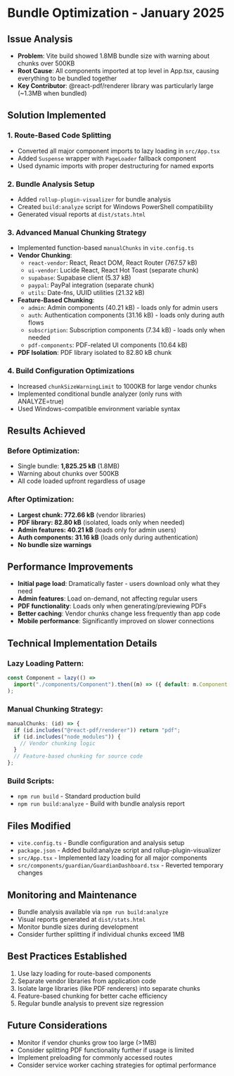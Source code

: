 # Bundle Optimization - January 2025

## Issue Analysis

- **Problem**: Vite build showed 1.8MB bundle size with warning about chunks over 500KB
- **Root Cause**: All components imported at top level in App.tsx, causing everything to be bundled together
- **Key Contributor**: @react-pdf/renderer library was particularly large (~1.3MB when bundled)

## Solution Implemented

### 1. Route-Based Code Splitting

- Converted all major component imports to lazy loading in `src/App.tsx`
- Added `Suspense` wrapper with `PageLoader` fallback component
- Used dynamic imports with proper destructuring for named exports

### 2. Bundle Analysis Setup

- Added `rollup-plugin-visualizer` for bundle analysis
- Created `build:analyze` script for Windows PowerShell compatibility
- Generated visual reports at `dist/stats.html`

### 3. Advanced Manual Chunking Strategy

- Implemented function-based `manualChunks` in `vite.config.ts`
- **Vendor Chunking**:
  - `react-vendor`: React, React DOM, React Router (767.57 kB)
  - `ui-vendor`: Lucide React, React Hot Toast (separate chunk)
  - `supabase`: Supabase client (5.37 kB)
  - `paypal`: PayPal integration (separate chunk)
  - `utils`: Date-fns, UUID utilities (21.32 kB)
- **Feature-Based Chunking**:
  - `admin`: Admin components (40.21 kB) - loads only for admin users
  - `auth`: Authentication components (31.16 kB) - loads only during auth flows
  - `subscription`: Subscription components (7.34 kB) - loads only when needed
  - `pdf-components`: PDF-related UI components (10.64 kB)
- **PDF Isolation**: PDF library isolated to 82.80 kB chunk

### 4. Build Configuration Optimizations

- Increased `chunkSizeWarningLimit` to 1000KB for large vendor chunks
- Implemented conditional bundle analyzer (only runs with ANALYZE=true)
- Used Windows-compatible environment variable syntax

## Results Achieved

### Before Optimization:

- Single bundle: **1,825.25 kB** (1.8MB)
- Warning about chunks over 500KB
- All code loaded upfront regardless of usage

### After Optimization:

- **Largest chunk: 772.66 kB** (vendor libraries)
- **PDF library: 82.80 kB** (isolated, loads only when needed)
- **Admin features: 40.21 kB** (loads only for admin users)
- **Auth components: 31.16 kB** (loads only during authentication)
- **No bundle size warnings**

## Performance Improvements

- **Initial page load**: Dramatically faster - users download only what they need
- **Admin features**: Load on-demand, not affecting regular users
- **PDF functionality**: Loads only when generating/previewing PDFs
- **Better caching**: Vendor chunks change less frequently than app code
- **Mobile performance**: Significantly improved on slower connections

## Technical Implementation Details

### Lazy Loading Pattern:

```typescript
const Component = lazy(() =>
  import("./components/Component").then((m) => ({ default: m.Component })),
);
```

### Manual Chunking Strategy:

```typescript
manualChunks: (id) => {
  if (id.includes("@react-pdf/renderer")) return "pdf";
  if (id.includes("node_modules")) {
    // Vendor chunking logic
  }
  // Feature-based chunking for source code
};
```

### Build Scripts:

- `npm run build` - Standard production build
- `npm run build:analyze` - Build with bundle analysis report

## Files Modified

- `vite.config.ts` - Bundle configuration and analysis setup
- `package.json` - Added build:analyze script and rollup-plugin-visualizer
- `src/App.tsx` - Implemented lazy loading for all major components
- `src/components/guardian/GuardianDashboard.tsx` - Reverted temporary changes

## Monitoring and Maintenance

- Bundle analysis available via `npm run build:analyze`
- Visual reports generated at `dist/stats.html`
- Monitor bundle sizes during development
- Consider further splitting if individual chunks exceed 1MB

## Best Practices Established

1. Use lazy loading for route-based components
2. Separate vendor libraries from application code
3. Isolate large libraries (like PDF renderers) into separate chunks
4. Feature-based chunking for better cache efficiency
5. Regular bundle analysis to prevent size regression

## Future Considerations

- Monitor if vendor chunks grow too large (>1MB)
- Consider splitting PDF functionality further if usage is limited
- Implement preloading for commonly accessed routes
- Consider service worker caching strategies for optimal performance
